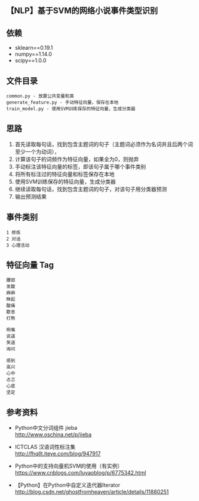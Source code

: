 ## 【NLP】基于SVM的网络小说事件类型识别

## 依赖
* sklearn==0.19.1
* numpy==1.14.0
* scipy==1.0.0

## 文件目录
```
common.py - 放置公共变量和类
generate_feature.py - 手动特征向量，保存在本地
train_model.py - 使用SVM训练保存的特征向量，生成分类器
```

## 思路
1. 首先读取每句话，找到包含主题词的句子（主题词必须作为名词并且后两个词至少一个为动词），
2. 计算该句子的词频作为特征向量，如果全为0，则抛弃
3. 手动标注该特征向量的标签，即该句子属于哪个事件类别
4. 将所有标注过的特征向量和标签保存在本地
5. 使用SVM训练保存的特征向量，生成分类器
6. 继续读取每句话，找到包含主题词的句子，对该句子用分类器预测
7. 输出预测结果

## 事件类别
```
1 修炼
2 对话
3 心理活动
```

## 特征向量 Tag
```
腰部
发酸
麻麻
眯起
酸痛
歇息
打熬

咧嘴
说道
笑道
询问

感到
高兴
心中
忐忑
心底
坚定
```


## 参考资料
* Python中文分词组件 jieba  
http://www.oschina.net/p/jieba

* ICTCLAS 汉语词性标注集  
http://fhqllt.iteye.com/blog/947917

* Python中的支持向量机SVM的使用（有实例）  
https://www.cnblogs.com/luyaoblog/p/6775342.html

* 【Python】在Python中自定义迭代器Iterator  
http://blog.csdn.net/ghostfromheaven/article/details/11880251